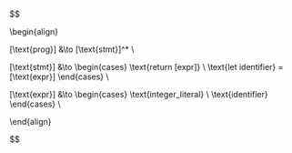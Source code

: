 $$

\begin{align}

[\text{prog}] &\to [\text{stmt}]^* \\

[\text{stmt}] &\to 
\begin{cases}
    \text{return [expr]} \\
    \text{let identifier} = [\text{expr}]
\end{cases} \\

[\text{expr}] &\to 
\begin{cases}
    \text{integer\_literal} \\
    \text{identifier}
\end{cases} \\

\end{align}

$$